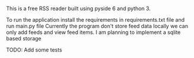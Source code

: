 This is a free RSS reader built using pyside 6 and python 3. 

To run the application install the requirements in requirements.txt file and run main.py file 
Currently the program don't store feed data locally we can only add feeds and view feed items. 
I am planning to implement a sqlite based storage 

TODO: Add some tests 
